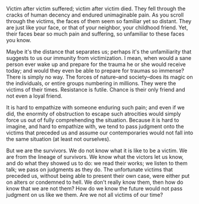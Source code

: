 Victim after victim suffered; victim after victim died. They fell through the cracks of human decency and endured unimaginable pain. As you scroll through the victims, the faces of them seem so familiar yet so distant. They are just like your face, or that of your neighbor, your childhood friend. Yet, their faces bear so much pain and suffering, so unfamiliar to these faces you know.

Maybe it's the distance that separates us; perhaps it's the unfamiliarity that suggests to us our immunity from victimization. I mean, when would a sane person ever wake up and prepare for the trauma he or she would receive today; and would they even be able to prepare for traumas so immense? There is simply no way. The forces of nature–and society–does its magic on the individuals, or entire groups numbering in millions. They were the victims of their times. Resistance is futile. Chance is their only friend and not even a loyal friend.

It is hard to empathize with someone enduring such pain; and even if we did, the enormity of obstruction to escape such atrocities would simply force us out of fully comprehending the situation. Because it is hard to imagine, and hard to empathize with, we tend to pass judgment onto the victims that preceded us and assume our contemporaries would not fall into the same situation (at least not ourselves).

But we are the survivors. We do not know what it is like to be a victim. We are from the lineage of survivors. We know what the victors let us know, and do what they showed us to do: we read their works; we listen to them talk; we pass on judgments as they do. The unfortunate victims that preceded us, without being able to present their own case, were either put on alters or condemned to hell. We don't really know them, then how do know that we are not them? How do we know the future would not pass judgment on us like we them. Are we not all victims of our time?